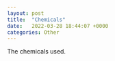 ```yaml
---
layout: post
title:  "Chemicals"
date:   2022-03-28 18:44:07 +0000
categories: Other
---
```


The chemicals used.